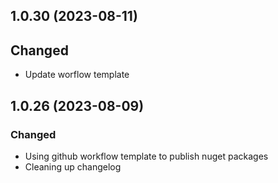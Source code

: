 
## 1.0.30 (2023-08-11)

## Changed
* Update worflow template

## 1.0.26 (2023-08-09)

### Changed
* Using github workflow template to publish nuget packages
* Cleaning up changelog
